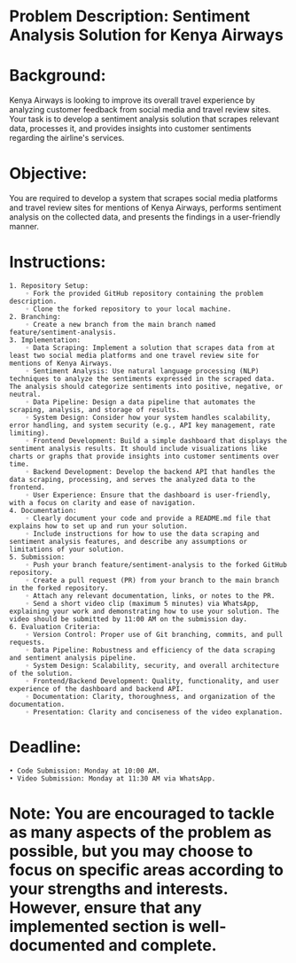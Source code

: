 # Problem Description: Sentiment Analysis Solution for Kenya Airways
# Background: 
Kenya Airways is looking to improve its overall travel experience by analyzing customer feedback from social media and travel review sites. Your task is to develop a sentiment analysis solution that scrapes relevant data, processes it, and provides insights into customer sentiments regarding the airline's services.

# Objective: 
You are required to develop a system that scrapes social media platforms and travel review sites for mentions of Kenya Airways, performs sentiment analysis on the collected data, and presents the findings in a user-friendly manner.

# Instructions:
    1. Repository Setup:
        ◦ Fork the provided GitHub repository containing the problem description.
        ◦ Clone the forked repository to your local machine.
    2. Branching:
        ◦ Create a new branch from the main branch named feature/sentiment-analysis.
    3. Implementation:
        ◦ Data Scraping: Implement a solution that scrapes data from at least two social media platforms and one travel review site for mentions of Kenya Airways.
        ◦ Sentiment Analysis: Use natural language processing (NLP) techniques to analyze the sentiments expressed in the scraped data. The analysis should categorize sentiments into positive, negative, or neutral.
        ◦ Data Pipeline: Design a data pipeline that automates the scraping, analysis, and storage of results.
        ◦ System Design: Consider how your system handles scalability, error handling, and system security (e.g., API key management, rate limiting).
        ◦ Frontend Development: Build a simple dashboard that displays the sentiment analysis results. It should include visualizations like charts or graphs that provide insights into customer sentiments over time.
        ◦ Backend Development: Develop the backend API that handles the data scraping, processing, and serves the analyzed data to the frontend.
        ◦ User Experience: Ensure that the dashboard is user-friendly, with a focus on clarity and ease of navigation.
    4. Documentation:
        ◦ Clearly document your code and provide a README.md file that explains how to set up and run your solution.
        ◦ Include instructions for how to use the data scraping and sentiment analysis features, and describe any assumptions or limitations of your solution.
    5. Submission:
        ◦ Push your branch feature/sentiment-analysis to the forked GitHub repository.
        ◦ Create a pull request (PR) from your branch to the main branch in the forked repository.
        ◦ Attach any relevant documentation, links, or notes to the PR.
        ◦ Send a short video clip (maximum 5 minutes) via WhatsApp, explaining your work and demonstrating how to use your solution. The video should be submitted by 11:00 AM on the submission day.
    6. Evaluation Criteria:
        ◦ Version Control: Proper use of Git branching, commits, and pull requests.
        ◦ Data Pipeline: Robustness and efficiency of the data scraping and sentiment analysis pipeline.
        ◦ System Design: Scalability, security, and overall architecture of the solution.
        ◦ Frontend/Backend Development: Quality, functionality, and user experience of the dashboard and backend API.
        ◦ Documentation: Clarity, thoroughness, and organization of the documentation.
        ◦ Presentation: Clarity and conciseness of the video explanation.

# Deadline:
    • Code Submission: Monday at 10:00 AM.
    • Video Submission: Monday at 11:30 AM via WhatsApp.

# Note: You are encouraged to tackle as many aspects of the problem as possible, but you may choose to focus on specific areas according to your strengths and interests. However, ensure that any implemented section is well-documented and complete.

